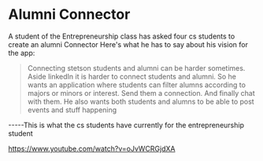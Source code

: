 
# Alumni Connector

A student of the Entrepreneurship class has asked four cs students to create an alumni Connector 
Here's what he has to say about his vision for the app:

> Connecting stetson students and alumni can be harder sometimes. Aside linkedIn it is harder to connect students and alumni. So he wants an application where students can filter alumns according to majors or minors or interest. Send them a connection. And finally chat with them. He also wants both students and alumns to be able to post events and stuff happening


-----This is what the cs students have currently  for the entrepreneurship student

https://www.youtube.com/watch?v=oJvWCRGjdXA
